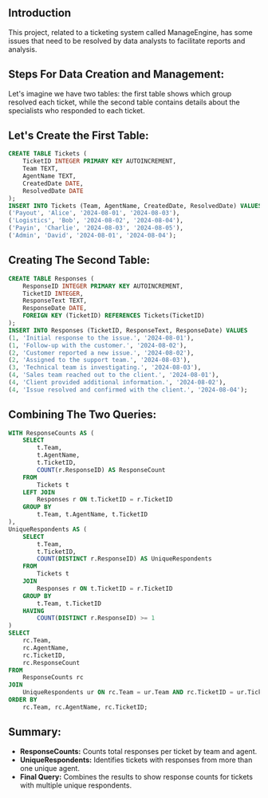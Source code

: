 ## Introduction
This project, related to a ticketing system called ManageEngine, has some issues that need to be resolved by data analysts to facilitate reports and analysis.
## Steps For Data Creation and Management:
Let's imagine we have two tables: the first table shows which group resolved each ticket, while the second table contains details about the specialists who responded to each ticket.
## Let's Create the First Table:
```sql
CREATE TABLE Tickets (
    TicketID INTEGER PRIMARY KEY AUTOINCREMENT,
    Team TEXT,
    AgentName TEXT,
    CreatedDate DATE,
    ResolvedDate DATE
);
INSERT INTO Tickets (Team, AgentName, CreatedDate, ResolvedDate) VALUES
('Payout', 'Alice', '2024-08-01', '2024-08-03'),
('Logistics', 'Bob', '2024-08-02', '2024-08-04'),
('Payin', 'Charlie', '2024-08-03', '2024-08-05'),
('Admin', 'David', '2024-08-01', '2024-08-04');
```
## Creating The Second Table:
```sql
CREATE TABLE Responses (
    ResponseID INTEGER PRIMARY KEY AUTOINCREMENT,
    TicketID INTEGER,
    ResponseText TEXT,
    ResponseDate DATE,
    FOREIGN KEY (TicketID) REFERENCES Tickets(TicketID)
);
INSERT INTO Responses (TicketID, ResponseText, ResponseDate) VALUES
(1, 'Initial response to the issue.', '2024-08-01'),
(1, 'Follow-up with the customer.', '2024-08-02'),
(2, 'Customer reported a new issue.', '2024-08-02'),
(2, 'Assigned to the support team.', '2024-08-03'),
(3, 'Technical team is investigating.', '2024-08-03'),
(4, 'Sales team reached out to the client.', '2024-08-01'),
(4, 'Client provided additional information.', '2024-08-02'),
(4, 'Issue resolved and confirmed with the client.', '2024-08-04');
```
## Combining The Two Queries:
```sql
WITH ResponseCounts AS (
    SELECT 
        t.Team,
        t.AgentName,
        t.TicketID,
        COUNT(r.ResponseID) AS ResponseCount
    FROM 
        Tickets t
    LEFT JOIN 
        Responses r ON t.TicketID = r.TicketID
    GROUP BY 
        t.Team, t.AgentName, t.TicketID
),
UniqueRespondents AS (
    SELECT 
        t.Team,
        t.TicketID,
        COUNT(DISTINCT r.ResponseID) AS UniqueRespondents
    FROM 
        Tickets t
    JOIN 
        Responses r ON t.TicketID = r.TicketID
    GROUP BY 
        t.Team, t.TicketID
    HAVING 
        COUNT(DISTINCT r.ResponseID) >= 1
)
SELECT 
    rc.Team,
    rc.AgentName,
    rc.TicketID,
    rc.ResponseCount
FROM 
    ResponseCounts rc
JOIN 
    UniqueRespondents ur ON rc.Team = ur.Team AND rc.TicketID = ur.TicketID
ORDER BY 
    rc.Team, rc.AgentName, rc.TicketID;

```
## Summary:
- **ResponseCounts:** Counts total responses per ticket by team and agent.
- **UniqueRespondents:** Identifies tickets with responses from more than one unique agent.
- **Final Query:** Combines the results to show response counts for tickets with multiple unique respondents.
  




